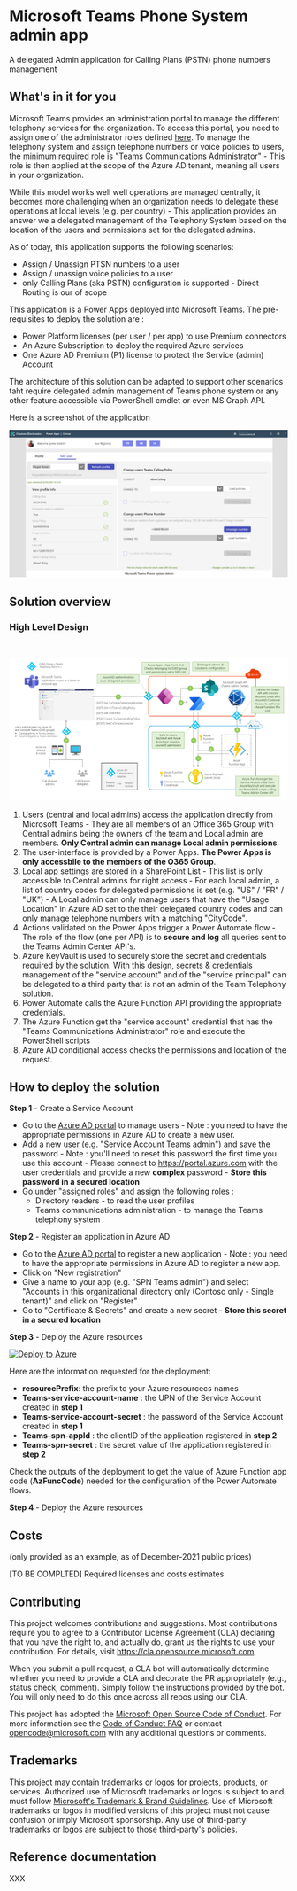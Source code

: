 # Microsoft Teams Phone System admin app
A delegated Admin application for Calling Plans (PSTN) phone numbers management

## What's in it for you

Microsoft Teams provides an administration portal to manage the different telephony services for the organization. To access this portal, you need to assign one of the administrator roles defined [here](https://docs.microsoft.com/en-us/MicrosoftTeams/using-admin-roles). To manage the telephony system and assign telephone numbers or voice policies to users, the minimum required  role is "Teams Communications Administrator" - This role is then applied at the scope of the Azure AD tenant, meaning all users in your organization.

While this model works well well operations are managed centrally, it becomes more challenging when an organization needs to delegate these operations at local levels (e.g. per country) - This application provides an answer we a delegated management of the Telephony System based on the location of the users and permissions set for the delegated admins.

As of today, this application supports the following scenarios:
- Assign / Unassign PTSN numbers to a user
- Assign / unassign voice policies to a user
- only Calling Plans (aka PSTN) configuration is supported - Direct Routing is our of scope

This application is a Power Apps deployed into Microsoft Teams. The pre-requisites to deploy the solution are :
- Power Platform licenses (per user / per app) to use Premium connectors
- An Azure Subscription to deploy the required Azure services 
- One Azure AD Premium (P1) license to protect the Service (admin) Account

The architecture of this solution can be adapted to support other scenarios taht require delegated admin management of Teams phone system or any other feature accessible via PowerShell cmdlet or even MS Graph API. 

Here is a screenshot of the application

![Microsoft Teams Phone System Admin screenshot](./Media/Teams-Phone-System-Admin.png)

<!-- <p align="center">
    <img src="./Media/Teams-Phone-System-Admin.png" alt="Microsoft Teams Phone System Admin screenshot" width="600"/>
</p> -->


## Solution overview

### High Level Design

<br>

![Solution high Level Design](./Media/High-Level-Design.png)
1. Users (central and local admins) access the application directly from Microsoft Teams - They are all members of an Office 365 Group with Central admins being the owners of the team and Local admin are members. **Only Central admin can manage Local admin permissions**.
2. The user-interface is provided by a Power Apps. **The Power Apps is only accessbile to the members of the O365 Group**.
3. Local app settings are stored in a SharePoint List - This list is only accessible to Central admins for right access - For each local admin, a list of country codes for delegated permissions is set (e.g. "US" / "FR" / "UK") - A Local admin can only manage users that have the "Usage Location" in Azure AD set to the their delegated country codes and can only manage telephone numbers with a matching "CityCode".
4. Actions validated on the Power Apps trigger a Power Automate flow - The role of the flow (one per API) is to **secure and log** all queries sent to the Teams Admin Center API's.
5. Azure KeyVault is used to securely store the secret and credentials required by the solution. With this design, secrets & credentials management of the "service account" and of the "service principal" can be delegated to a third party that is not an admin of the Team Telephony solution. 
6. Power Automate calls the Azure Function API providing the appropriate credentials.
7. The Azure Function get the "service account" credential that has the "Teams Communications Administrator" role and execute the PowerShell scripts
8. Azure AD conditional access checks the permissions and location of the request.


## How to deploy the solution
**Step 1** - Create a Service Account

- Go to the [Azure AD portal](https://portal.azure.com/#blade/Microsoft_AAD_IAM/UsersManagementMenuBlade/MsGraphUsers) to manage users - Note : you need to have the appropriate permissions in Azure AD to create a new user.
- Add a new user (e.g. "Service Account Teams admin") and save the password - Note : you'll need to reset this password the first time you use this account - Please connect to https://portal.azure.com with the user credentials and provide a new **complex** password - **Store this password in a secured location**
- Go under "assigned roles" and assign the following roles :
  - Directory readers - to read the user profiles
  - Teams communications administration - to manage the Teams telephony system  

**Step 2** - Register an application in Azure AD

- Go to the [Azure AD portal](https://portal.azure.com/#blade/Microsoft_AAD_IAM/ActiveDirectoryMenuBlade/RegisteredApps) to register a new application - Note : you need to have the appropriate permissions in Azure AD to register a new app.
- Click on "New registration"
- Give a name to your app (e.g. "SPN Teams admin") and select "Accounts in this organizational directory only (Contoso only - Single tenant)" and click on "Register"
- Go to "Certificate & Secrets" and create a new secret - **Store this secret in a secured location**

**Step 3** - Deploy the Azure resources

[![Deploy to Azure](https://aka.ms/deploytoazurebutton)](https://portal.azure.com/#create/Microsoft.Template/uri/https%3A%2F%2Fraw.githubusercontent.com%2FAzure%2FAzureAD-AppSecretManager%2Fmain%2FDeployment%2Fazuredeploy.json)

Here are the information requested for the deployment:
- **resourcePrefix**: the prefix to your Azure resourcecs names
- **Teams-service-account-name** : the UPN of the Service Account created in **step 1** 
- **Teams-service-account-secret** : the password of the Service Account created in **step 1**
- **Teams-spn-appId** : the clientID of the application registered in **step 2** 
- **Teams-spn-secret** : the secret value of the application registered in **step 2**

Check the outputs of the deployment to get the value of Azure Function app code (**AzFuncCode**) needed for the configuration of the Power Automate flows.

**Step 4** - Deploy the Azure resources

## Costs
(only provided as an example, as of December-2021 public prices)

[TO BE COMPLTED] Required licenses and costs estimates

## Contributing

This project welcomes contributions and suggestions.  Most contributions require you to agree to a
Contributor License Agreement (CLA) declaring that you have the right to, and actually do, grant us
the rights to use your contribution. For details, visit https://cla.opensource.microsoft.com.

When you submit a pull request, a CLA bot will automatically determine whether you need to provide
a CLA and decorate the PR appropriately (e.g., status check, comment). Simply follow the instructions
provided by the bot. You will only need to do this once across all repos using our CLA.

This project has adopted the [Microsoft Open Source Code of Conduct](https://opensource.microsoft.com/codeofconduct/).
For more information see the [Code of Conduct FAQ](https://opensource.microsoft.com/codeofconduct/faq/) or
contact [opencode@microsoft.com](mailto:opencode@microsoft.com) with any additional questions or comments.


## Trademarks

This project may contain trademarks or logos for projects, products, or services. Authorized use of Microsoft
trademarks or logos is subject to and must follow
[Microsoft's Trademark & Brand Guidelines](https://www.microsoft.com/en-us/legal/intellectualproperty/trademarks/usage/general).
Use of Microsoft trademarks or logos in modified versions of this project must not cause confusion or imply Microsoft sponsorship.
Any use of third-party trademarks or logos are subject to those third-party's policies.

## Reference documentation

XXX